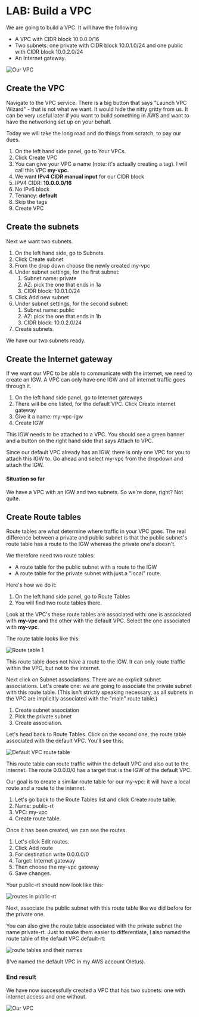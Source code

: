 # LAB: Build a VPC

We are going to build a VPC. It will have the following:

* A VPC with CIDR block 10.0.0.0/16
* Two subnets: one private with CIDR block 10.0.1.0/24 and one public with CIDR block 10.0.2.0/24
* An Internet gateway.

![Our VPC](<../../.gitbook/assets/image (16).png>)

## Create the VPC

Navigate to the VPC service. There is a big button that says "Launch VPC Wizard" - that is not what we want. It would hide the nitty gritty from us. It can be very useful later if you want to build something in AWS and want to have the networking set up on your behalf.&#x20;

Today we will take the long road and do things from scratch, to pay our dues.&#x20;

1. On the left hand side panel, go to Your VPCs.&#x20;
2. Click Create VPC
3. You can give your VPC a name (note: it's actually creating a tag). I will call this VPC **my-vpc.**
4. We want **IPv4 CIDR manual input** for our CIDR block&#x20;
5. IPV4 CIDR: **10.0.0.0/16**
6. No IPv6 block&#x20;
7. Tenancy: **default**&#x20;
8. Skip the tags&#x20;
9. Create VPC

## Create the subnets

Next we want two subnets.&#x20;

1. On the left hand side, go to Subnets.
2. Click Create subnet
3. From the drop down choose the newly created my-vpc
4. Under subnet settings, for the first subnet:
   1. Subnet name: private
   2. AZ: pick the one that ends in 1a
   3. CIDR block: 10.0.1.0/24
5. Click Add new subnet
6. Under subnet settings, for the second subnet:
   1. Subnet name: public
   2. AZ: pick the one that ends in 1b
   3. CIDR block: 10.0.2.0/24
7. Create subnets.&#x20;

We have our two subnets ready.&#x20;

## Create the Internet gateway

If we want our VPC to be able to communicate with the internet, we need to create an IGW. A VPC can only have one IGW and all internet traffic goes through it.&#x20;

1. On the left hand side panel, go to Internet gateways
2. There will be one listed, for the default VPC. Click Create internet gateway
3. Give it a name: my-vpc-igw
4. Create IGW&#x20;

This IGW needs to be attached to a VPC. You should see a green banner and a button on the right hand side that says Attach to VPC.&#x20;

Since our default VPC already has an IGW, there is only one VPC for you to attach this IGW to. Go ahead and select my-vpc from the dropdown and attach the IGW.&#x20;

#### Situation so far

We have a VPC with an IGW and two subnets. So we're done, right? Not quite.&#x20;

## Create Route tables

Route tables are what determine where traffic in your VPC goes. The real difference between a private and public subnet is that the public subnet's route table has a route to the IGW whereas the private one's doesn't.&#x20;

We therefore need two route tables:

* A route table for the public subnet with a route to the IGW
* A route table for the private subnet with just a "local" route.

Here's how we do it:

1. On the left hand side panel, go to Route Tables
2. You will find two route tables there.

Look at the VPC's these route tables are associated with: one is associated with **my-vpc** and the other with the default VPC. Select the one associated with **my-vpc**.&#x20;

The route table looks like this:

![Route table 1](<../../.gitbook/assets/image (102).png>)

This route table does not have a route to the IGW. It can only route traffic within the VPC, but not to the internet.

Next click on Subnet associations. There are no explicit subnet associations. Let's create one:  we are going to associate the private subnet with this route table. (This isn't strictly speaking necessary, as all subnets in the VPC are implicitly associated with the "main" route table.)

1. Create subnet association
2. Pick the private subnet
3. Create association.&#x20;

Let's head back to Route Tables. Click on the second one, the route table associated with the default VPC. You'll see this:

![Default VPC route table](<../../.gitbook/assets/image (207).png>)

This route table can route traffic within the default VPC and also out to the internet. The route 0.0.0.0/0 has a target that is the IGW of the default VPC.&#x20;

Our goal is to create a similar route table for our my-vpc: it will have a local route and a route to the internet.&#x20;

1. Let's go back to the Route Tables list and click Create route table.&#x20;
2. Name: public-rt
3. VPC: my-vpc
4. Create route table.&#x20;

Once it has been created, we can see the routes.&#x20;

1. Let's click Edit routes.&#x20;
2. Click Add route
3. For destination write 0.0.0.0/0&#x20;
4. Target: Internet gateway&#x20;
5. Then choose the my-vpc gateway&#x20;
6. Save changes.&#x20;

Your public-rt should now look like this:

![routes in public-rt](<../../.gitbook/assets/image (78).png>)

Next, associate the public subnet with this route table like we did before for the private one.&#x20;

You can also give the route table associated with the private subnet the name private-rt. Just to make them easier to differentiate, I also named the route table of the default VPC default-rt:

![route tables and their names](<../../.gitbook/assets/image (35).png>)

(I've named the default VPC in my AWS account Oletus).&#x20;

### End result

We have now successfully created a VPC that has two subnets: one with internet access and one without.&#x20;

![Our VPC](<../../.gitbook/assets/image (379).png>)
